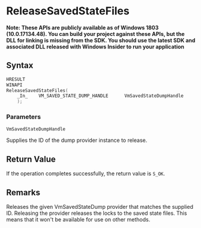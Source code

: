 # ReleaseSavedStateFiles
**Note: These APIs are publicly available as of Windows 1803 (10.0.17134.48). You can build your project against these APIs, but the DLL for linking is missing from the SDK. You should use the latest SDK and associated DLL released with Windows Insider to run your application**

## Syntax
```C
HRESULT 
WINAPI 
ReleaseSavedStateFiles( 
    _In_    VM_SAVED_STATE_DUMP_HANDLE      VmSavedStateDumpHandle 
    );  
```
### Parameters

`VmSavedStateDumpHandle`

Supplies the ID of the dump provider instance to release.

## Return Value

If the operation completes successfully, the return value is `S_OK`.

## Remarks

Releases the given VmSavedStateDump provider that matches the supplied ID. Releasing the provider releases the locks to the saved state files. This means that it won't be available for use on other methods. 